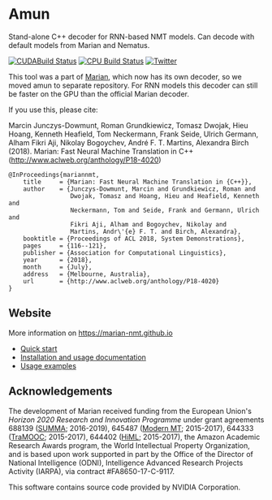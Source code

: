 # Amun 
Stand-alone C++ decoder for RNN-based NMT models. Can decode with default models from Marian and Nematus.

[![CUDABuild Status](http://vali.inf.ed.ac.uk/jenkins/buildStatus/icon?job=amunmt_compilation_cuda)](http://vali.inf.ed.ac.uk/jenkins/job/amunmt_compilation_cuda/)
[![CPU Build Status](http://vali.inf.ed.ac.uk/jenkins/buildStatus/icon?job=amunmt_compilation_cpu)](http://vali.inf.ed.ac.uk/jenkins/job/amunmt_compilation_cpu/)
[![Twitter](https://img.shields.io/twitter/follow/marian_nmt.svg?style=social&label=Follow)](https://twitter.com/intent/follow?screen_name=marian_nmt)

This tool was a part of [Marian](https://github.com/marian-nmt/marian), which now has its own decoder, so we moved amun to separate repository. For RNN models this decoder can still be faster on the GPU than the official Marian decoder.

If you use this, please cite:

Marcin Junczys-Dowmunt, Roman Grundkiewicz, Tomasz Dwojak, Hieu Hoang, Kenneth Heafield, Tom Neckermann, Frank Seide, Ulrich Germann, Alham Fikri Aji, Nikolay Bogoychev, André F. T. Martins, Alexandra Birch (2018). Marian: Fast Neural Machine Translation in C++ (http://www.aclweb.org/anthology/P18-4020)

    @InProceedings{mariannmt,
        title     = {Marian: Fast Neural Machine Translation in {C++}},
        author    = {Junczys-Dowmunt, Marcin and Grundkiewicz, Roman and
                     Dwojak, Tomasz and Hoang, Hieu and Heafield, Kenneth and
                     Neckermann, Tom and Seide, Frank and Germann, Ulrich and
                     Fikri Aji, Alham and Bogoychev, Nikolay and
                     Martins, Andr\'{e} F. T. and Birch, Alexandra},
        booktitle = {Proceedings of ACL 2018, System Demonstrations},
        pages     = {116--121},
        publisher = {Association for Computational Linguistics},
        year      = {2018},
        month     = {July},
        address   = {Melbourne, Australia},
        url       = {http://www.aclweb.org/anthology/P18-4020}
    }

## Website

More information on https://marian-nmt.github.io

- [Quick start](https://marian-nmt.github.io/quickstart)
- [Installation and usage documentation](https://marian-nmt.github.io/docs)
- [Usage examples](https://marian-nmt.github.io/examples)

## Acknowledgements

The development of Marian received funding from the European Union's
_Horizon 2020 Research and Innovation Programme_ under grant agreements
688139 ([SUMMA](http://www.summa-project.eu); 2016-2019),
645487 ([Modern MT](http://www.modernmt.eu); 2015-2017),
644333 ([TraMOOC](http://tramooc.eu/); 2015-2017),
644402 ([HiML](http://www.himl.eu/); 2015-2017),
the Amazon Academic Research Awards program,
the World Intellectual Property Organization,
and is based upon work supported in part by the Office of the Director of
National Intelligence (ODNI), Intelligence Advanced Research Projects Activity
(IARPA), via contract #FA8650-17-C-9117.

This software contains source code provided by NVIDIA Corporation.
